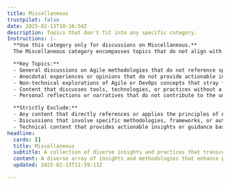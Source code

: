 ```yaml
---
title: Miscellaneous
trustpilot: false
date: 2025-02-11T10:16:54Z
description: Topics that don't fit into any specific category.
Instructions: |-
  **Use this category only for discussions on Miscellaneous.**  
  The Miscellaneous category encompasses topics that do not align with any specific Agile, Scrum, DevOps, Lean, or Evidence-Based Management frameworks or philosophies. This category serves as a catch-all for content that may be relevant to the broader context of business agility but lacks a direct connection to established theories or practices.

  **Key Topics:**
  - General discussions on Agile methodologies that do not reference specific frameworks or authors.
  - Anecdotal experiences or opinions that do not provide actionable insights or align with recognised practices.
  - Non-technical explorations of Agile or DevOps concepts that stray from established literature.
  - Content that discusses tools, technologies, or practices without a clear link to Agile, Scrum, DevOps, or Lean principles.
  - Personal reflections or narratives that do not contribute to the understanding of Agile philosophies or practices.

  **Strictly Exclude:**
  - Any content that directly references or applies the principles of Agile, Scrum, DevOps, Lean, or Evidence-Based Management.
  - Discussions that involve specific methodologies, frameworks, or authors associated with the aforementioned categories.
  - Technical content that provides actionable insights or guidance based on recognised theories or practices.
headline:
  cards: []
  title: Miscellaneous
  subtitle: A collection of diverse insights and practices that transcend specific methodologies and frameworks in project management and organisational improvement.
  content: A diverse array of insights and methodologies that enhance project management and organisational effectiveness. Posts may explore workflow optimisation, team dynamics, performance measurement, and the interplay of complexity in decision-making, drawing from various thought leaders and frameworks to foster continuous improvement and adaptability.
  updated: 2025-02-13T11:59:11Z

---
```


